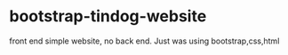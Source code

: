 # bootstrap-tindog-website
front end simple website, no back end. Just was using bootstrap,css,html
